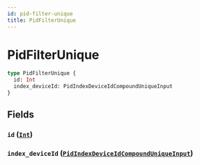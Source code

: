 ```yaml
---
id: pid-filter-unique
title: PidFilterUnique
---
```


 # PidFilterUnique





```graphql
type PidFilterUnique {
  id: Int
  index_deviceId: PidIndexDeviceIdCompoundUniqueInput
}
```


## Fields

### `id` ([`Int`](/scalars/int))




### `index_deviceId` ([`PidIndexDeviceIdCompoundUniqueInput`](/inputs/pid-index-device-id-compound-unique-input))






